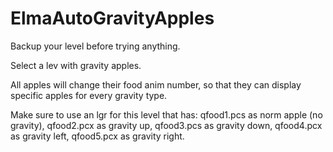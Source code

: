 # ElmaAutoGravityApples

Backup your level before trying anything.

Select a lev with gravity apples.

All apples will change their  food anim number,
so that they can display specific apples
for every gravity type.

Make sure to use an lgr for this level that has:
qfood1.pcs as norm apple (no gravity),
qfood2.pcx as gravity up,
qfood3.pcs as gravity down,
qfood4.pcx as gravity left,
qfood5.pcx as gravity right.

